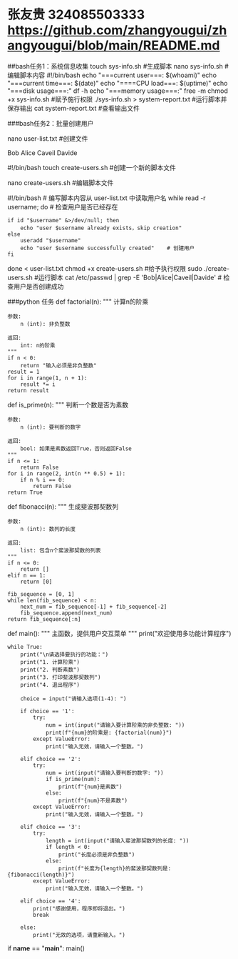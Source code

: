 # 张友贵 324085503333   https://github.com/zhangyougui/zhangyougui/blob/main/README.md

##bash任务1：系统信息收集
touch sys-info.sh   #生成脚本
nano sys-info.sh    #编辑脚本内容
#!/bin/bash
echo "===current user===: $(whoami)"
echo "===current time===: $(date)"
echo "====CPU load===: $(uptime)"
echo "===disk usage===:"
df -h
echo "===memory usage===:"
free -m
chmod +x sys-info.sh   #赋予施行权限
./sys-info.sh > system-report.txt    #运行脚本并保存输出
cat system-report.txt  #查看输出文件


###bash任务2：批量创建用户

nano user-list.txt  #创建文件

Bob
Alice
Caveil
Davide

#!/bin/bash
touch create-users.sh   #创建一个新的脚本文件

nano create-users.sh   #编辑脚本文件

#!/bin/bash   # 编写脚本内容从 user-list.txt 中读取用户名
while read -r username; do     # 检查用户是否已经存在
    
    if id "$username" &>/dev/null; then
        echo "user $username already exists，skip creation"
    else
        useradd "$username"
        echo "user $username successfully created"    # 创建用户
    fi
done < user-list.txt
chmod +x create-users.sh   #给予执行权限
sudo ./create-users.sh   #运行脚本
cat /etc/passwd | grep -E 'Bob|Alice|Caveil|Davide'  # 检查用户是否创建成功

###python 任务
def factorial(n):
    """
    计算n的阶乘
    
    参数:
        n (int): 非负整数
        
    返回:
        int: n的阶乘
    """
    if n < 0:
        return "输入必须是非负整数"
    result = 1
    for i in range(1, n + 1):
        result *= i
    return result

def is_prime(n):
    """
    判断一个数是否为素数
    
    参数:
        n (int): 要判断的数字
        
    返回:
        bool: 如果是素数返回True，否则返回False
    """
    if n <= 1:
        return False
    for i in range(2, int(n ** 0.5) + 1):
        if n % i == 0:
            return False
    return True

def fibonacci(n):
    """
    生成斐波那契数列
    
    参数:
        n (int): 数列的长度
        
    返回:
        list: 包含n个斐波那契数的列表
    """
    if n <= 0:
        return []
    elif n == 1:
        return [0]
    
    fib_sequence = [0, 1]
    while len(fib_sequence) < n:
        next_num = fib_sequence[-1] + fib_sequence[-2]
        fib_sequence.append(next_num)
    return fib_sequence[:n]

def main():
    """
    主函数，提供用户交互菜单
    """
    print("欢迎使用多功能计算程序")
    
    while True:
        print("\n请选择要执行的功能：")
        print("1. 计算阶乘")
        print("2. 判断素数")
        print("3. 打印斐波那契数列")
        print("4. 退出程序")
        
        choice = input("请输入选项(1-4): ")
        
        if choice == '1':
            try:
                num = int(input("请输入要计算阶乘的非负整数: "))
                print(f"{num}的阶乘是: {factorial(num)}")
            except ValueError:
                print("输入无效，请输入一个整数。")
                
        elif choice == '2':
            try:
                num = int(input("请输入要判断的数字: "))
                if is_prime(num):
                    print(f"{num}是素数")
                else:
                    print(f"{num}不是素数")
            except ValueError:
                print("输入无效，请输入一个整数。")
                
        elif choice == '3':
            try:
                length = int(input("请输入斐波那契数列的长度: "))
                if length < 0:
                    print("长度必须是非负整数")
                else:
                    print(f"长度为{length}的斐波那契数列是: {fibonacci(length)}")
            except ValueError:
                print("输入无效，请输入一个整数。")
                
        elif choice == '4':
            print("感谢使用，程序即将退出。")
            break
            
        else:
            print("无效的选项，请重新输入。")

if __name__ == "__main__":
    main()


